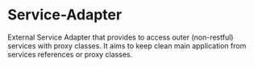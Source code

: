 # Service-Adapter
External Service Adapter that provides to access outer (non-restful) services with proxy classes. It aims to keep clean main application from services references or proxy classes.
